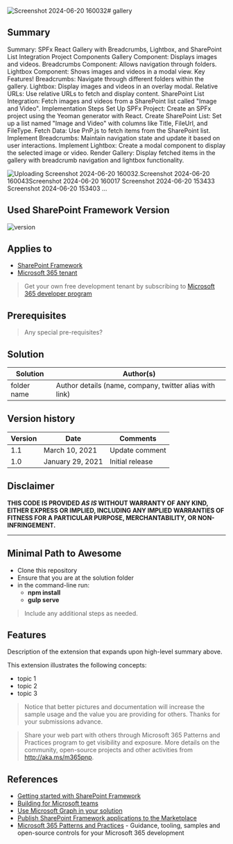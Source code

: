 ![Screenshot 2024-06-20 160032](https://github.com/Karthiraj7/Gallery/assets/108760004/5555e94a-a066-429b-81d6-0ec1e63f6780)# gallery

## Summary

Summary: SPFx React Gallery with Breadcrumbs, Lightbox, and SharePoint List Integration
Project Components
Gallery Component: Displays images and videos.
Breadcrumbs Component: Allows navigation through folders.
Lightbox Component: Shows images and videos in a modal view.
Key Features!
Breadcrumbs: Navigate through different folders within the gallery.
Lightbox: Display images and videos in an overlay modal.
Relative URLs: Use relative URLs to fetch and display content.
SharePoint List Integration: Fetch images and videos from a SharePoint list called "Image and Video".
Implementation Steps
Set Up SPFx Project: Create an SPFx project using the Yeoman generator with React.
Create SharePoint List: Set up a list named "Image and Video" with columns like Title, FileUrl, and FileType.
Fetch Data: Use PnP.js to fetch items from the SharePoint list.
Implement Breadcrumbs: Maintain navigation state and update it based on user interactions.
Implement Lightbox: Create a modal component to display the selected image or video.
Render Gallery: Display fetched items in the gallery with breadcrumb navigation and lightbox functionality.

![Uploading Screenshot 2024-06-20 160032.![Screenshot 2024-06-20 160043](https://github.com/Karthiraj7/Gallery/assets/108760004/188d4f76-4f25-4d8f-8ae1-cd77fb4672e6)![Screenshot 2024-06-20 160017](https://github.com/Karthiraj7/Gallery/assets/108760004/da08d739-16f6-4262-b922-78edd23fa5f1)
![Screenshot 2024-06-20 153433](https://github.com/Karthiraj7/Gallery/assets/108760004/347f7455-e77b-4865-be83-a8dbd5d06cc1)
![Screenshot 2024-06-20 153403](https://github.com/Karthiraj7/Gallery/assets/108760004/ab047d81-9359-41a1-a208-5d8c7f3a05e4)
…]()






## Used SharePoint Framework Version

![version](https://img.shields.io/badge/version-1.18.2-green.svg)

## Applies to

- [SharePoint Framework](https://aka.ms/spfx)
- [Microsoft 365 tenant](https://docs.microsoft.com/en-us/sharepoint/dev/spfx/set-up-your-developer-tenant)

> Get your own free development tenant by subscribing to [Microsoft 365 developer program](http://aka.ms/o365devprogram)

## Prerequisites

> Any special pre-requisites?

## Solution

| Solution    | Author(s)                                               |
| ----------- | ------------------------------------------------------- |
| folder name | Author details (name, company, twitter alias with link) |

## Version history

| Version | Date             | Comments        |
| ------- | ---------------- | --------------- |
| 1.1     | March 10, 2021   | Update comment  |
| 1.0     | January 29, 2021 | Initial release |

## Disclaimer

**THIS CODE IS PROVIDED _AS IS_ WITHOUT WARRANTY OF ANY KIND, EITHER EXPRESS OR IMPLIED, INCLUDING ANY IMPLIED WARRANTIES OF FITNESS FOR A PARTICULAR PURPOSE, MERCHANTABILITY, OR NON-INFRINGEMENT.**

---

## Minimal Path to Awesome

- Clone this repository
- Ensure that you are at the solution folder
- in the command-line run:
  - **npm install**
  - **gulp serve**

> Include any additional steps as needed.

## Features

Description of the extension that expands upon high-level summary above.

This extension illustrates the following concepts:

- topic 1
- topic 2
- topic 3

> Notice that better pictures and documentation will increase the sample usage and the value you are providing for others. Thanks for your submissions advance.

> Share your web part with others through Microsoft 365 Patterns and Practices program to get visibility and exposure. More details on the community, open-source projects and other activities from http://aka.ms/m365pnp.

## References

- [Getting started with SharePoint Framework](https://docs.microsoft.com/en-us/sharepoint/dev/spfx/set-up-your-developer-tenant)
- [Building for Microsoft teams](https://docs.microsoft.com/en-us/sharepoint/dev/spfx/build-for-teams-overview)
- [Use Microsoft Graph in your solution](https://docs.microsoft.com/en-us/sharepoint/dev/spfx/web-parts/get-started/using-microsoft-graph-apis)
- [Publish SharePoint Framework applications to the Marketplace](https://docs.microsoft.com/en-us/sharepoint/dev/spfx/publish-to-marketplace-overview)
- [Microsoft 365 Patterns and Practices](https://aka.ms/m365pnp) - Guidance, tooling, samples and open-source controls for your Microsoft 365 development
